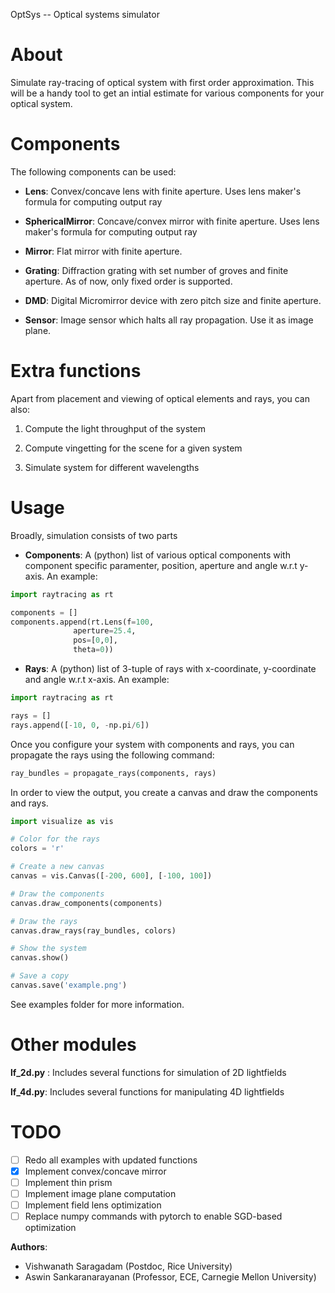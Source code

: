 OptSys -- Optical systems simulator

# About
Simulate ray-tracing of optical system with first order approximation. This will
 be a handy tool to get an intial estimate for various components for your
 optical system.

# Components
The following components can be used:

* **Lens**: Convex/concave lens with finite aperture. Uses lens maker's formula for
computing output ray

* **SphericalMirror**: Concave/convex mirror with finite aperture. Uses lens maker's formula for computing output ray

* **Mirror**: Flat mirror with finite aperture.

* **Grating**: Diffraction grating with set number of groves and finite aperture.
As of now, only fixed order is supported.

* **DMD**: Digital Micromirror device with zero pitch size and finite aperture.

* **Sensor**: Image sensor which halts all ray propagation. Use it as image plane.

# Extra functions
Apart from placement and viewing of optical elements and rays, you can also:

1. Compute the light throughput of the system

2. Compute vingetting for the scene for a given system

3. Simulate system for different wavelengths

# Usage
Broadly, simulation consists of two parts

* **Components**: A (python) list of various optical components with component
specific paramenter, position, aperture and angle w.r.t y-axis. An example:
```python
import raytracing as rt

components = []
components.append(rt.Lens(f=100,
			  aperture=25.4,
			  pos=[0,0],
			  theta=0))
```

* **Rays**: A (python) list of 3-tuple of rays with x-coordinate, y-coordinate
and angle w.r.t x-axis. An example:
```python
import raytracing as rt

rays = []
rays.append([-10, 0, -np.pi/6])
```

Once you configure your system with components and rays, you can propagate the
rays using the following command:
```python
ray_bundles = propagate_rays(components, rays)

```

In order to view the output, you create a canvas and draw the components and
rays.
```python
import visualize as vis

# Color for the rays
colors = 'r'

# Create a new canvas
canvas = vis.Canvas([-200, 600], [-100, 100])

# Draw the components
canvas.draw_components(components)

# Draw the rays
canvas.draw_rays(ray_bundles, colors)

# Show the system
canvas.show()

# Save a copy
canvas.save('example.png')
```

See examples folder for more information.

# Other modules
**lf_2d.py** : Includes several functions for simulation of 2D lightfields

**lf_4d.py**: Includes several functions for manipulating 4D lightfields

# TODO
- [ ] Redo all examples with updated functions
- [x] Implement convex/concave mirror
- [ ] Implement thin prism
- [ ] Implement image plane computation
- [ ] Implement field lens optimization
- [ ] Replace numpy commands with pytorch to enable SGD-based optimization

**Authors**:
*	Vishwanath Saragadam (Postdoc, Rice University)
*	Aswin Sankaranarayanan (Professor, ECE, Carnegie Mellon University)
